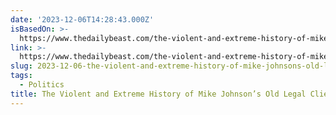 ```yaml
---
date: '2023-12-06T14:28:43.000Z'
isBasedOn: >-
  https://www.thedailybeast.com/the-violent-and-extreme-history-of-mike-johnsons-old-legal-clients
link: >-
  https://www.thedailybeast.com/the-violent-and-extreme-history-of-mike-johnsons-old-legal-clients
slug: 2023-12-06-the-violent-and-extreme-history-of-mike-johnsons-old-legal-clients
tags:
  - Politics
title: The Violent and Extreme History of Mike Johnson’s Old Legal Clients
---
```


